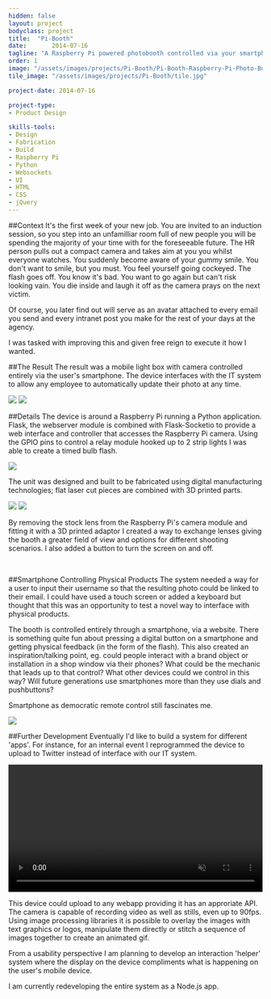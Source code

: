 ```yaml
---
hidden: false
layout: project
bodyclass: project
title:  "Pi-Booth"
date:   	2014-07-16
tagline: "A Raspberry Pi powered photobooth controlled via your smartphone."
order: 1
image: "/assets/images/projects/Pi-Booth/Pi-Booth-Raspberry-Pi-Photo-Booth.jpg"
tile_image: "/assets/images/projects/Pi-Booth/tile.jpg"

project-date: 2014-07-16

project-type:
- Product Design

skills-tools: 
- Design
- Fabrication
- Build
- Raspberry Pi
- Python
- Websockets
- UI
- HTML
- CSS
- jQuery
---
```


##Context
It's the first week of your new job. You are invited to an induction session, so you step into an unfamilliar room full of new people you will be spending the majority of your time with for the foreseeable future. The HR person pulls out a compact camera and takes aim at you you whilst everyone watches. You suddenly become aware of your gummy smile. You don't want to smile, but you must. You feel yourself going cockeyed. The flash goes off. You know it's bad. You want to go again but can't risk looking vain. You die inside and laugh it off as the camera prays on the next victim.

Of course, you later find out will serve as an avatar attached to every email you send and every intranet post you make for the rest of your days at the agency.

I was tasked with improving this and given free reign to execute it how I wanted.

##The Result
The result was a mobile light box with camera controlled entirely via the user's smartphone. The device interfaces with the IT system to allow any employee to automatically update their photo at any time.

<img src="/assets/images/projects/Pi-Booth/portraits.gif" />
<img src="/assets/images/projects/Pi-Booth/Pi-Booth-Flash.jpg" />


##Details
The device is around a Raspberry Pi running a Python application.  
Flask, the webserver module is combined with Flask-Socketio to provide a web interface and controller that accesses the Raspberry Pi camera. Using the GPIO pins to control a relay module hooked up to 2 strip lights I was able to create a timed bulb flash.

<img src="/assets/images/projects/Pi-Booth/Pi-Booth-Raspberry-Pi-Relay.jpg" />

The unit was designed and built to be fabricated using digital manufacturing technologies; flat laser cut pieces are combined with 3D printed parts.

<img src="/assets/images/projects/Pi-Booth/Pi-Booth-Laser_Cut_Pieces.jpg" />
<img src="/assets/images/projects/Pi-Booth/Pi-Booth-Laser_Cut_Chassis-Assembly.jpg" />
<img src="/assets/images/projects/Pi-Booth/Pi-Booth-Process.jpg" title="" alt=""/>
<img src="/assets/images/projects/Pi-Booth/Pi-Booth-Process-Internals.jpg" title="" alt=""/>

By removing the stock lens from the Raspberry Pi's camera module and fitting it with a 3D printed adaptor I created a way to exchange lenses giving the booth a greater field of view and options for different shooting scenarios. I also added a button to turn the screen on and off.


<img src="/assets/images/projects/Pi-Booth/raspberry-pi-camera-module-board.jpeg" title="" alt=""/>

<img src="/assets/images/projects/Pi-Booth/Pi-Booth-Raspberry-Pi-Photo-Booth-Camera.jpg" title="" alt=""/>

##Smartphone Controlling Physical Products
The system needed a way for a user to input their username so that the resulting photo could be linked to their email. I could have used a touch screen or added a keyboard but thought that this was an opportunity to test a novel way to interface with physical products.

The booth is controlled entirely through a smartphone, via a website. There is something quite fun about pressing a digital button on a smartphone and getting physical feedback (in the form of the flash). This also created an inspiration/talking point, eg. could people interact with a brand object or installation in a shop window via their phones? What could be the mechanic that leads up to that control? What other devices could we control in this way? Will future generations use smartphones more than they use dials and pushbuttons?

Smartphone as democratic remote control still fascinates me.

<img src="/assets/images/projects/Pi-Booth/Pi-Booth-Smart-Phone-Interface.jpg" />

##Further Development
Eventually I'd like to build a system for different 'apps'. For instance, for an internal event I reprogrammed the device to upload to Twitter instead of interface with our IT system.

<video width="100%" preload="auto" loop="loop" autoplay muted> 
  <source src="/assets/videos/Pi-Booth-Usage.mp4" type="video/mp4" />
  Your browser does not support the video tag.
</video>

This device could upload to any webapp providing it has an approriate API. The camera is capable of recording video as well as stills, even up to 90fps. Using image processing libraries it is possible to overlay the images with text graphics or logos, manipulate them directly or stitch a sequence of images together to create an animated gif.

From a usability perspective I am planning to develop an interaction 'helper' system where the display on the device compliments what is happening on the user's mobile device.

I am currently redeveloping the entire system as a Node.js app.
